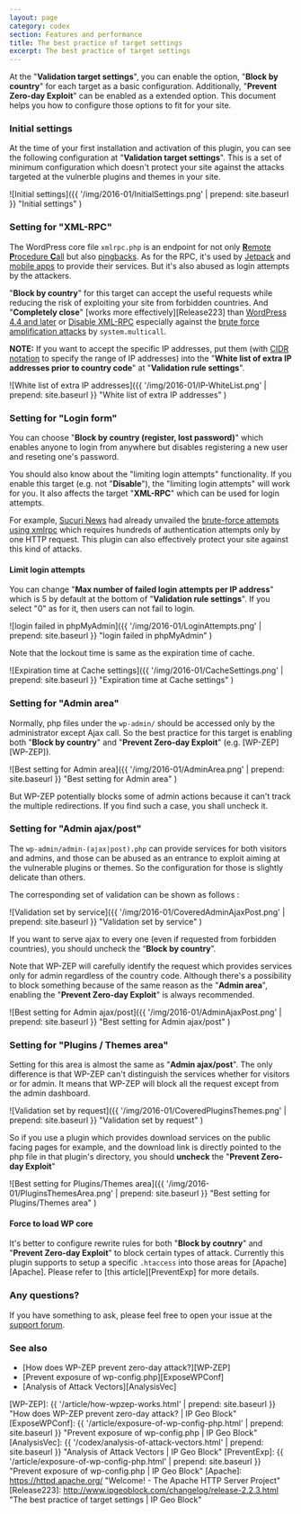 ```yaml
---
layout: page
category: codex
section: Features and performance
title: The best practice of target settings
excerpt: The best practice of target settings
---
```


At the "**Validation target settings**", you can enable the option, "**Block 
by country**" for each target as a basic configuration. Additionally, 
"**Prevent Zero-day Exploit**" can be enabled as a extended option.
This document helps you how to configure those options to fit for your site.

<!--more-->

### Initial settings ###

At the time of your first installation and activation of this plugin, you can 
see the following configuration at "**Validation target settings**". This is a 
set of minimum configuration which doesn't protect your site against the 
attacks targeted at the vulnerble plugins and themes in your site.

![Initial settings]({{ '/img/2016-01/InitialSettings.png' | prepend: site.baseurl }}
 "Initial settings"
)

### Setting for "XML-RPC" ###

The WordPress core file `xmlrpc.php` is an endpoint for not only 
[**R**emote **P**rocedure **C**all][XML-RPC] but also [pingbacks][pingbacks].
As for the RPC, it's used by [Jetpack][Jetpack] and [mobile apps][MobileApp] 
to provide their services. But it's also abused as login attempts by the 
attackers.

"**Block by country**" for this target can accept the useful requests while 
reducing the risk of exploiting your site from forbidden countries. And 
"**Completely close**" [works more effectively][Release223] than 
[WordPress 4.4 and later][Core#34336] or [Disable XML-RPC][DIS-XMLRPC] 
especially against the [brute force amplification attacks][BruteXMLRPC] 
by `system.multicall`.

<div class="alert alert-info">
  <strong>NOTE:</strong>
  If you want to accept the specific IP addresses, put them (with 
  <a href="https://en.wikipedia.org/wiki/Classless_Inter-Domain_Routing" title="Classless Inter-Domain Routing - Wikipedia, the free encyclopedia">CIDR notation</a>
  to specify the range of IP addresses) into the
  "<strong>White list of extra IP addresses prior to country code</strong>"
  at "<strong>Validation rule settings</strong>".
</div>

![White list of extra IP addresses]({{ '/img/2016-01/IP-WhiteList.png' | prepend: site.baseurl }}
 "White list of extra IP addresses"
)

### Setting for "Login form" ###

You can choose "**Block by country (register, lost password)**" which enables 
anyone to login from anywhere but disables registering a new user and reseting 
one's password.

You should also know about the "limiting login attempts" functionality. If you 
enable this target (e.g. not "**Disable**"), the "limiting login attempts" 
will work for you. It also affects the target "**XML-RPC**" which can be used 
for login attempts.

For example, [Sucuri News][SucuriNews] had already unvailed the [brute-force 
attempts using xmlrpc][BruteXMLRPC] which requires hundreds of authentication 
attempts only by one HTTP request. This plugin can also effectively protect 
your site against this kind of attacks.

#### Limit login attempts ####

You can change "**Max number of failed login attempts per IP address**" which 
is 5 by default at the bottom of "**Validation rule settings**". If you select 
"0" as for it, then users can not fail to login.

![login failed in phpMyAdmin]({{ '/img/2016-01/LoginAttempts.png' | prepend: site.baseurl }}
 "login failed in phpMyAdmin"
)

Note that the lockout time is same as the expiration time of cache.

![Expiration time at Cache settings]({{ '/img/2016-01/CacheSettings.png' | prepend: site.baseurl }}
 "Expiration time at Cache settings"
)

### Setting for "Admin area" ###

Normally, php files under the `wp-admin/` should be accessed only by the 
administrator except Ajax call. So the best practice for this target is 
enabling both "**Block by country**" and "**Prevent Zero-day Exploit**" 
(e.g. [WP-ZEP][WP-ZEP]).

![Best setting for Admin area]({{ '/img/2016-01/AdminArea.png' | prepend: site.baseurl }}
 "Best setting for Admin area"
)

But WP-ZEP potentially blocks some of admin actions because it can't track the 
multiple redirections. If you find such a case, you shall uncheck it.

### Setting for "Admin ajax/post" ###

The `wp-admin/admin-(ajax|post).php` can provide services for both visitors 
and admins, and those can be abused as an entrance to exploit aiming at the 
vulnerable plugins or themes. So the configuration for those is slightly 
delicate than others.

The corresponding set of validation can be shown as follows :

![Validation set by service]({{ '/img/2016-01/CoveredAdminAjaxPost.png' | prepend: site.baseurl }}
 "Validation set by service"
)

If you want to serve ajax to every one (even if requested from forbidden 
countries), you should uncheck the “**Block by country**”.
 
Note that WP-ZEP will carefully identify the request which provides services 
only for admin regardless of the country code. Although there's a possibility 
to block something because of the same reason as the "**Admin area**", 
enabling the "**Prevent Zero-day Exploit**" is always recommended.

![Best setting for Admin ajax/post]({{ '/img/2016-01/AdminAjaxPost.png' | prepend: site.baseurl }}
 "Best setting for Admin ajax/post"
)

### Setting for "Plugins / Themes area" ###

Setting for this area is almost the same as "**Admin ajax/post**". The only 
difference is that WP-ZEP can't distinguish the services whether for visitors 
or for admin. It means that WP-ZEP will block all the request except from the 
admin dashboard.

![Validation set by request]({{ '/img/2016-01/CoveredPluginsThemes.png' | prepend: site.baseurl }}
 "Validation set by request"
)

So if you use a plugin which provides download services on the public facing 
pages for example, and the download link is directly pointed to the php file 
in that plugin's directory, you should **uncheck** the 
"**Prevent Zero-day Exploit**"

![Best setting for Plugins/Themes area]({{ '/img/2016-01/PluginsThemesArea.png' | prepend: site.baseurl }}
 "Best setting for Plugins/Themes area"
)

#### Force to load WP core ####

It's better to configure rewrite rules for both "**Block by coutnry**" and 
"**Prevent Zero-day Exploit**" to block certain types of attack. Currently 
this plugin supports to setup a specific `.htaccess` into those areas for 
[Apache][Apache]. Please refer to [this article][PreventExp] for more details.

### Any questions? ###

If you have something to ask, please feel free to open your issue at the 
[support forum][SupportForum].

### See also ###

- [How does WP-ZEP prevent zero-day attack?][WP-ZEP]
- [Prevent exposure of wp-config.php][ExposeWPConf]
- [Analysis of Attack Vectors][AnalysisVec]

[IP-Geo-Block]: https://wordpress.org/plugins/ip-geo-block/ "WordPress › IP Geo Block « WordPress Plugins"
[XML-RPC]:      https://en.wikipedia.org/wiki/XML-RPC "XML-RPC - Wikipedia, the free encyclopedia"
[pingbacks]:    http://codex.wordpress.org/Introduction_to_Blogging#Pingbacks "Introduction to Blogging « WordPress Codex"
[MobileApp]:    https://apps.wordpress.org/ "WordPress.org Mobile Apps"
[Jetpack]:      https://wordpress.org/support/topic/disabling-xml-rpc-may-damage-jetpack "WordPress › Support » Disabling XML-RPC may damage JetPack?"
[DIS-XMLRPC]:   https://wordpress.org/plugins/disable-xml-rpc/ "WordPress › Disable XML-RPC « WordPress Plugins"
[Core#34336]:   https://core.trac.wordpress.org/ticket/34336 "#34336 (Disable XML-RPC system.multicall authenticated requests on the first auth failure) – WordPress Trac"
[SupportForum]: https://wordpress.org/support/plugin/ip-geo-block "WordPress › Support » IP Geo Block"
[SucuriNews]:   https://blog.sucuri.net/ "Sucuri Blog - Website Security News"
[BruteXMLRPC]:  https://blog.sucuri.net/2015/10/brute-force-amplification-attacks-against-wordpress-xmlrpc.html "Brute Force Amplification Attacks Against WordPress XMLRPC - Sucuri Blog"
[WP-ZEP]:       {{ '/article/how-wpzep-works.html' | prepend: site.baseurl }} "How does WP-ZEP prevent zero-day attack? | IP Geo Block"
[ExposeWPConf]: {{ '/article/exposure-of-wp-config-php.html' | prepend: site.baseurl }} "Prevent exposure of wp-config.php | IP Geo Block"
[AnalysisVec]:  {{ '/codex/analysis-of-attack-vectors.html'  | prepend: site.baseurl }} "Analysis of Attack Vectors | IP Geo Block"
[PreventExp]:   {{ '/article/exposure-of-wp-config-php.html' | prepend: site.baseurl }} "Prevent exposure of wp-config.php | IP Geo Block"
[Apache]:       https://httpd.apache.org/ "Welcome! - The Apache HTTP Server Project"
[Release223]:   http://www.ipgeoblock.com/changelog/release-2.2.3.html "The best practice of target settings | IP Geo Block"
